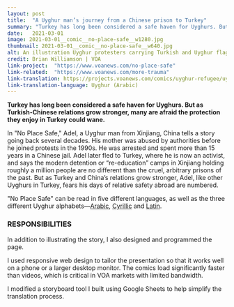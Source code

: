 ```yaml
---
layout: post
title:  "A Uyghur man’s journey from a Chinese prison to Turkey"
summary: "Turkey has long been considered a safe haven for Uyghurs. But as Turkish-Chinese relations grow stronger, many are afraid the protection they enjoy in Turkey could wane."
date:   2021-03-01
image: 2021-03-01__comic__no-place-safe__w1280.jpg
thumbnail: 2021-03-01__comic__no-place-safe__w640.jpg
alt: An illustration Uyghur protesters carrying Turkish and Uyghur flags.
credit: Brian Williamson | VOA
link-project:  "https://www.voanews.com/no-place-safe"
link-related:  "https://www.voanews.com/more-trauma"
link-translation: https://projects.voanews.com/comics/uyghur-refugee/uyghur/
link-translation-language: Uyghur (Arabic)
---
```


**Turkey has long been considered a safe haven for Uyghurs. But as Turkish-Chinese relations grow stronger, many are afraid the protection they enjoy in Turkey could wane.**

In "No Place Safe," Adel, a Uyghur man from Xinjiang, China tells a story going back several decades. His mother was abused by authorities before he joined protests in the 1990s. He was arrested and spent more than 15 years in a Chinese jail. Adel later fled to Turkey, where he is now an activist, and says the modern detention or “re-education” camps in Xinjiang holding roughly a million people are no different than the cruel, arbitrary prisons of the past. But as Turkey and China’s relations grow stronger, Adel, like other Uyghurs in Turkey, fears his days of relative safety abroad are numbered.

"No Place Safe" can be read in five different languages, as well as the three different Uyghur alphabets—[Arabic](https://projects.voanews.com/comics/uyghur-refugee/uyghur/), [Cyrillic](https://projects.voanews.com/comics/uyghur-refugee/uyghurCyrillic/) and [Latin](https://projects.voanews.com/comics/uyghur-refugee/uyghurLatin/).


### RESPONSIBILITIES

In addition to illustrating the story, I also designed and programmed the page.

I used responsive web design to tailor the presentation so that it works well on a phone or a larger desktop monitor. The comics load significantly faster than videos, which is critical in VOA markets with limited bandwidth.

I modified a storyboard tool I built using Google Sheets to help simplify the translation process.